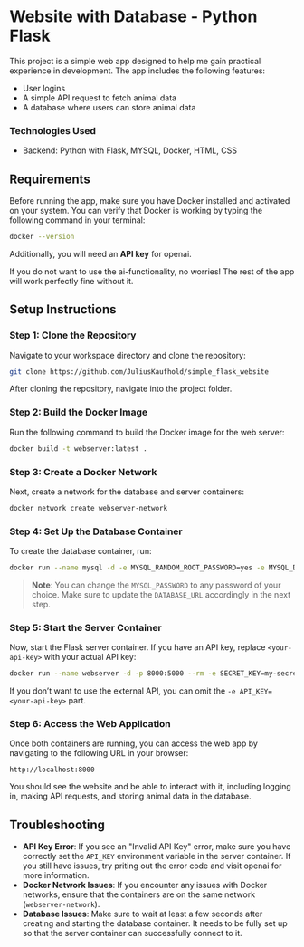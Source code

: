 
# Website with Database - Python Flask

This project is a simple web app designed to help me gain practical experience in development. The app includes the following features:
- User logins
- A simple API request to fetch animal data
- A database where users can store animal data

### Technologies Used
- Backend: Python with Flask, MYSQL, Docker, HTML, CSS

## Requirements

Before running the app, make sure you have Docker installed and activated on your system. You can verify that Docker is working by typing the following command in your terminal:

```bash
docker --version
```

Additionally, you will need an **API key** for openai.

If you do not want to use the ai-functionality, no worries! The rest of the app will work perfectly fine without it.

## Setup Instructions

### Step 1: Clone the Repository

Navigate to your workspace directory and clone the repository:

```bash
git clone https://github.com/JuliusKaufhold/simple_flask_website
```

After cloning the repository, navigate into the project folder.

### Step 2: Build the Docker Image

Run the following command to build the Docker image for the web server:

```bash
docker build -t webserver:latest .
```

### Step 3: Create a Docker Network

Next, create a network for the database and server containers:

```bash
docker network create webserver-network
```

### Step 4: Set Up the Database Container

To create the database container, run:

```bash
docker run --name mysql -d -e MYSQL_RANDOM_ROOT_PASSWORD=yes -e MYSQL_DATABASE=webserver -e MYSQL_USER=webserver -e MYSQL_PASSWORD=changeme --network webserver-network mysql:latest
```

> **Note**: You can change the `MYSQL_PASSWORD` to any password of your choice. Make sure to update the `DATABASE_URL` accordingly in the next step.

### Step 5: Start the Server Container

Now, start the Flask server container. If you have an API key, replace `<your-api-key>` with your actual API key:

```bash
docker run --name webserver -d -p 8000:5000 --rm -e SECRET_KEY=my-secret-key -e DATABASE_URL=mysql+pymysql://webserver:changeme@mysql/webserver -e API_KEY=<your-api-key> webserver:latest
```

If you don’t want to use the external API, you can omit the `-e API_KEY=<your-api-key>` part.

### Step 6: Access the Web Application

Once both containers are running, you can access the web app by navigating to the following URL in your browser:

```
http://localhost:8000
```

You should see the website and be able to interact with it, including logging in, making API requests, and storing animal data in the database.

## Troubleshooting

- **API Key Error**: If you see an "Invalid API Key" error, make sure you have correctly set the `API_KEY` environment variable in the server container. If you still have issues, try priting out the error code and visit openai for more information.
- **Docker Network Issues**: If you encounter any issues with Docker networks, ensure that the containers are on the same network (`webserver-network`).
- **Database Issues**: Make sure to wait at least a few seconds after creating and starting the database container. It needs to be fully set up so that the server container can successfully connect to it.
